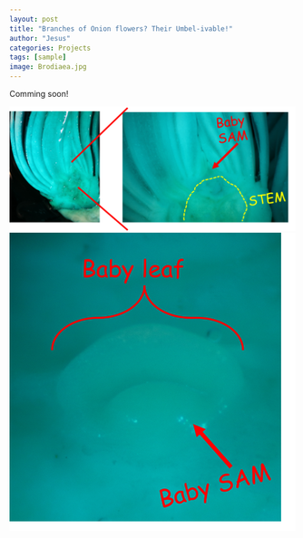 ```yaml
---
layout: post
title: "Branches of Onion flowers? Their Umbel-ivable!"
author: "Jesus"
categories: Projects
tags: [sample]
image: Brodiaea.jpg
---
```


Comming soon!

<img src="/assets/img/Narcisssus1.png">
<img src="/assets/img/Narcisssus2.png">
